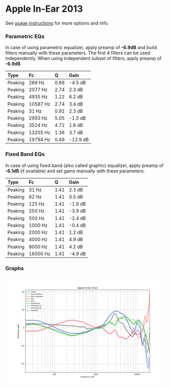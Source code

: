 # Apple In-Ear 2013
See [usage instructions](https://github.com/jaakkopasanen/AutoEq#usage) for more options and info.

### Parametric EQs
In case of using parametric equalizer, apply preamp of **-6.9dB** and build filters manually
with these parameters. The first 4 filters can be used independently.
When using independent subset of filters, apply preamp of **-6.9dB**.

| Type    | Fc       |    Q | Gain     |
|:--------|:---------|:-----|:---------|
| Peaking | 288 Hz   | 0.66 | -4.5 dB  |
| Peaking | 2077 Hz  | 2.74 | 2.3 dB   |
| Peaking | 4935 Hz  | 1.22 | 6.2 dB   |
| Peaking | 10587 Hz | 2.74 | 3.4 dB   |
| Peaking | 31 Hz    | 0.92 | 2.3 dB   |
| Peaking | 2993 Hz  | 5.05 | -1.5 dB  |
| Peaking | 3524 Hz  | 4.72 | 1.6 dB   |
| Peaking | 13255 Hz | 1.36 | 3.7 dB   |
| Peaking | 19794 Hz | 0.49 | -12.9 dB |

### Fixed Band EQs
In case of using fixed band (also called graphic) equalizer, apply preamp of **-6.1dB**
(if available) and set gains manually with these parameters.

| Type    | Fc       |    Q | Gain    |
|:--------|:---------|:-----|:--------|
| Peaking | 31 Hz    | 1.41 | 2.3 dB  |
| Peaking | 62 Hz    | 1.41 | 0.5 dB  |
| Peaking | 125 Hz   | 1.41 | -1.9 dB |
| Peaking | 250 Hz   | 1.41 | -3.9 dB |
| Peaking | 500 Hz   | 1.41 | -2.4 dB |
| Peaking | 1000 Hz  | 1.41 | -0.4 dB |
| Peaking | 2000 Hz  | 1.41 | 1.2 dB  |
| Peaking | 4000 Hz  | 1.41 | 4.9 dB  |
| Peaking | 8000 Hz  | 1.41 | 4.2 dB  |
| Peaking | 16000 Hz | 1.41 | -4.9 dB |

### Graphs
![](./Apple%20In-Ear%202013.png)